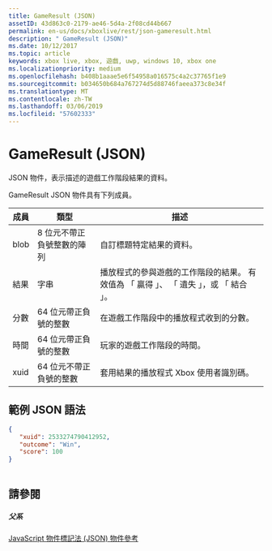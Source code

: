 ```yaml
---
title: GameResult (JSON)
assetID: 43d863c0-2179-ae46-5d4a-2f08cd44b667
permalink: en-us/docs/xboxlive/rest/json-gameresult.html
description: " GameResult (JSON)"
ms.date: 10/12/2017
ms.topic: article
keywords: xbox live, xbox, 遊戲, uwp, windows 10, xbox one
ms.localizationpriority: medium
ms.openlocfilehash: b408b1aaae5e6f54958a016575c4a2c37765f1e9
ms.sourcegitcommit: b034650b684a767274d5d88746faeea373c8e34f
ms.translationtype: MT
ms.contentlocale: zh-TW
ms.lasthandoff: 03/06/2019
ms.locfileid: "57602333"
---
```

# <a name="gameresult-json"></a>GameResult (JSON)
JSON 物件，表示描述的遊戲工作階段結果的資料。 
<a id="ID4EN"></a>

  
 
GameResult JSON 物件具有下列成員。
 
| 成員| 類型| 描述| 
| --- | --- | --- | 
| blob| 8 位元不帶正負號整數的陣列| 自訂標題特定結果的資料。| 
| 結果| 字串| 播放程式的參與遊戲的工作階段的結果。 有效值為 「 贏得 」、 「 遺失 」，或 「 結合 」。 | 
| 分數| 64 位元帶正負號的整數| 在遊戲工作階段中的播放程式收到的分數。| 
| 時間| 64 位元帶正負號的整數| 玩家的遊戲工作階段的時間。| 
| xuid| 64 位元不帶正負號的整數| 套用結果的播放程式 Xbox 使用者識別碼。| 
  
<a id="ID4EPC"></a>

 
## <a name="sample-json-syntax"></a>範例 JSON 語法
 

```json
{
   "xuid": 2533274790412952,
   "outcome": "Win",
   "score": 100
}
    
```

  
<a id="ID4EYC"></a>

 
## <a name="see-also"></a>請參閱
 
<a id="ID4E1C"></a>

 
##### <a name="parent"></a>父系 

[JavaScript 物件標記法 (JSON) 物件參考](atoc-xboxlivews-reference-json.md)

   
